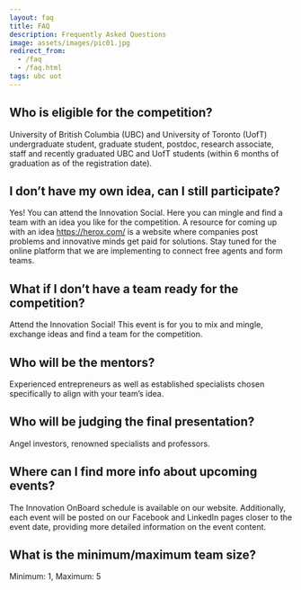 ```yaml
---
layout: faq
title: FAQ
description: Frequently Asked Questions
image: assets/images/pic01.jpg
redirect_from:
  - /faq
  - /faq.html
tags: ubc uot
---
```


## Who is eligible for the competition?

University of British Columbia (UBC) and University of Toronto (UofT) undergraduate student, graduate student, postdoc, research associate, staff and recently graduated UBC and UofT students (within 6 months of graduation as of the registration date).

## I don’t have my own idea, can I still participate?

Yes! You can attend the Innovation Social. Here you can mingle and find a team with an idea you like for the competition. A resource for coming up with an idea https://herox.com/ is a website where companies post problems and innovative minds get paid for solutions. Stay tuned for the online platform that we are implementing to connect free agents and form teams.

## What if I don’t have a team ready for the competition?

Attend the Innovation Social! This event is for you to mix and mingle, exchange ideas and find a team for the competition.

## Who will be the mentors?

Experienced entrepreneurs as well as established specialists chosen specifically to align with your team’s idea.

## Who will be judging the final presentation?

Angel investors, renowned specialists and professors.

## Where can I find more info about upcoming events?

The Innovation OnBoard schedule is available on our website. Additionally, each event will be posted on our Facebook and LinkedIn pages closer to the event date, providing more detailed information on the event content.

## What is the minimum/maximum team size?

Minimum: 1, Maximum: 5

<!-- ## My technology is completely software based, am I still eligible to compete?
Yes! As long as they relate to one of the three topics: Health, Energy and Environment and Food -->
